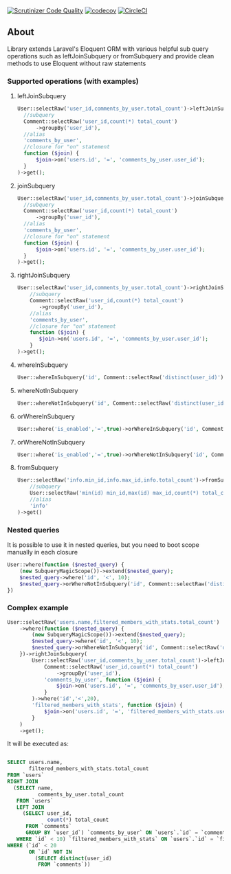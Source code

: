 [![Scrutinizer Code Quality](https://scrutinizer-ci.com/g/maksimru/eloquent-subquery-magic/badges/quality-score.png?b=master)](https://scrutinizer-ci.com/g/maksimru/eloquent-subquery-magic/?branch=master)
[![codecov](https://codecov.io/gh/maksimru/eloquent-subquery-magic/branch/master/graph/badge.svg)](https://codecov.io/gh/maksimru/eloquent-subquery-magic)
[![CircleCI](https://circleci.com/gh/maksimru/eloquent-subquery-magic.svg?style=svg)](https://circleci.com/gh/maksimru/eloquent-subquery-magic)

## About

Library extends Laravel's Eloquent ORM with various helpful sub query operations such as leftJoinSubquery or fromSubquery and provide clean methods to use Eloquent without raw statements

### Supported operations (with examples)

1) leftJoinSubquery
    ```php
    User::selectRaw('user_id,comments_by_user.total_count')->leftJoinSubquery(
      //subquery
      Comment::selectRaw('user_id,count(*) total_count')
          ->groupBy('user_id'),
      //alias
      'comments_by_user', 
      //closure for "on" statement
      function ($join) {
          $join->on('users.id', '=', 'comments_by_user.user_id');
      }
    )->get();
    ```
2) joinSubquery
    ```php
    User::selectRaw('user_id,comments_by_user.total_count')->joinSubquery(
      //subquery
      Comment::selectRaw('user_id,count(*) total_count')
          ->groupBy('user_id'),
      //alias
      'comments_by_user', 
      //closure for "on" statement
      function ($join) {
          $join->on('users.id', '=', 'comments_by_user.user_id');
      }
    )->get();
    ```
3) rightJoinSubquery
    ```php
    User::selectRaw('user_id,comments_by_user.total_count')->rightJoinSubquery(
        //subquery
        Comment::selectRaw('user_id,count(*) total_count')
           ->groupBy('user_id'),
        //alias
        'comments_by_user', 
        //closure for "on" statement
        function ($join) {
           $join->on('users.id', '=', 'comments_by_user.user_id');
        }
    )->get();
    ```
4) whereInSubquery
    ```php
    User::whereInSubquery('id', Comment::selectRaw('distinct(user_id)'))->get();
    ```
5) whereNotInSubquery
    ```php
    User::whereNotInSubquery('id', Comment::selectRaw('distinct(user_id)'))->get();
    ```
6) orWhereInSubquery
    ```php
    User::where('is_enabled','=',true)->orWhereInSubquery('id', Comment::selectRaw('distinct(user_id)'))->get();
    ```
7) orWhereNotInSubquery
    ```php
    User::where('is_enabled','=',true)->orWhereNotInSubquery('id', Comment::selectRaw('distinct(user_id)'))->get();
    ```
8) fromSubquery
    ```php
    User::selectRaw('info.min_id,info.max_id,info.total_count')->fromSubquery(
        //subquery
        User::selectRaw('min(id) min_id,max(id) max_id,count(*) total_count'),
        //alias
        'info'
    )->get()
    ```
    
### Nested queries

It is possible to use it in nested queries, but you need to boot scope manually in each closure

```php
User::where(function ($nested_query) {
    (new SubqueryMagicScope())->extend($nested_query);
    $nested_query->where('id', '<', 10);
    $nested_query->orWhereNotInSubquery('id', Comment::selectRaw('distinct(user_id)'));
})
```

### Complex example

```php
User::selectRaw('users.name,filtered_members_with_stats.total_count')
    ->where(function ($nested_query) {
        (new SubqueryMagicScope())->extend($nested_query);
        $nested_query->where('id', '<', 10);
        $nested_query->orWhereNotInSubquery('id', Comment::selectRaw('distinct(user_id)'));
    })->rightJoinSubquery(
        User::selectRaw('user_id,comments_by_user.total_count')->leftJoinSubquery(
            Comment::selectRaw('user_id,count(*) total_count')
                ->groupBy('user_id'),
            'comments_by_user', function ($join) {
                $join->on('users.id', '=', 'comments_by_user.user_id');
            }
        )->where('id','<',20),
        'filtered_members_with_stats', function ($join) {
            $join->on('users.id', '=', 'filtered_members_with_stats.user_id');
        }
    )
    ->get();
```

It will be executed as:

```sql

SELECT users.name,
       filtered_members_with_stats.total_count
FROM `users`
RIGHT JOIN
  (SELECT name,
          comments_by_user.total_count
   FROM `users`
   LEFT JOIN
     (SELECT user_id,
             count(*) total_count
      FROM `comments`
      GROUP BY `user_id`) `comments_by_user` ON `users`.`id` = `comments_by_user`.`user_id`
   WHERE `id` < 10) `filtered_members_with_stats` ON `users`.`id` = `filtered_members_with_stats`.`user_id`
WHERE (`id` < 20
       OR `id` NOT IN
         (SELECT distinct(user_id)
          FROM `comments`))
          
```